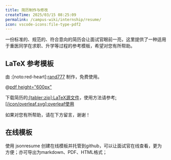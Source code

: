 ```yaml
---
title: 简历制作与修改
createTime: 2025/03/15 08:25:09
permalink: /campus-wiki/internship/resume/
icon: vscode-icons:file-type-pdf2
---
```


一份标准的、规范的、符合意向的简历会让面试官眼前一亮，这里提供了一种适用于重医同学在求职、升学等过程的参考模板，希望对您有所帮助。

## LaTeX 参考模板

由 :[noto:red-heart]:[rand777](/friends/persons/) 制作，免费使用。

@[pdf height="600px"](https://cos.cqmu.online/docs/CQMU_%E7%AE%80%E5%8E%86%E6%A8%A1%E6%9D%BFV1_7_4_R.pdf)

下载简历的[:[tabler:zip]:LaTeX源文件](https://cos.cqmu.online/docs/CQMU-%E7%AE%80%E5%8E%86%E6%A8%A1%E6%9D%BFV1.7.4%20R.zip)，使用方法请参考[:[/icon/overleaf.svg]:overleaf使用](/public-service/overleaf/#overleaf使用)

如果对您有所帮助，请在下方留言，谢谢！

## 在线模板

使用 jsonresume 创建在线模板并托管到github，可以让面试官在线查看，更为方便；亦可导出为markdown、PDF、HTML格式；

